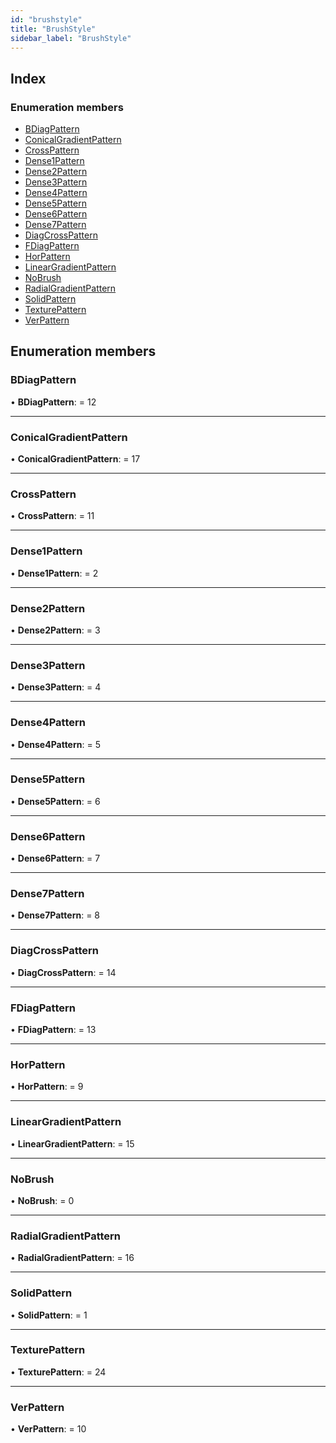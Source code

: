 ```yaml
---
id: "brushstyle"
title: "BrushStyle"
sidebar_label: "BrushStyle"
---
```


## Index

### Enumeration members

* [BDiagPattern](brushstyle.md#bdiagpattern)
* [ConicalGradientPattern](brushstyle.md#conicalgradientpattern)
* [CrossPattern](brushstyle.md#crosspattern)
* [Dense1Pattern](brushstyle.md#dense1pattern)
* [Dense2Pattern](brushstyle.md#dense2pattern)
* [Dense3Pattern](brushstyle.md#dense3pattern)
* [Dense4Pattern](brushstyle.md#dense4pattern)
* [Dense5Pattern](brushstyle.md#dense5pattern)
* [Dense6Pattern](brushstyle.md#dense6pattern)
* [Dense7Pattern](brushstyle.md#dense7pattern)
* [DiagCrossPattern](brushstyle.md#diagcrosspattern)
* [FDiagPattern](brushstyle.md#fdiagpattern)
* [HorPattern](brushstyle.md#horpattern)
* [LinearGradientPattern](brushstyle.md#lineargradientpattern)
* [NoBrush](brushstyle.md#nobrush)
* [RadialGradientPattern](brushstyle.md#radialgradientpattern)
* [SolidPattern](brushstyle.md#solidpattern)
* [TexturePattern](brushstyle.md#texturepattern)
* [VerPattern](brushstyle.md#verpattern)

## Enumeration members

###  BDiagPattern

• **BDiagPattern**: = 12

___

###  ConicalGradientPattern

• **ConicalGradientPattern**: = 17

___

###  CrossPattern

• **CrossPattern**: = 11

___

###  Dense1Pattern

• **Dense1Pattern**: = 2

___

###  Dense2Pattern

• **Dense2Pattern**: = 3

___

###  Dense3Pattern

• **Dense3Pattern**: = 4

___

###  Dense4Pattern

• **Dense4Pattern**: = 5

___

###  Dense5Pattern

• **Dense5Pattern**: = 6

___

###  Dense6Pattern

• **Dense6Pattern**: = 7

___

###  Dense7Pattern

• **Dense7Pattern**: = 8

___

###  DiagCrossPattern

• **DiagCrossPattern**: = 14

___

###  FDiagPattern

• **FDiagPattern**: = 13

___

###  HorPattern

• **HorPattern**: = 9

___

###  LinearGradientPattern

• **LinearGradientPattern**: = 15

___

###  NoBrush

• **NoBrush**: = 0

___

###  RadialGradientPattern

• **RadialGradientPattern**: = 16

___

###  SolidPattern

• **SolidPattern**: = 1

___

###  TexturePattern

• **TexturePattern**: = 24

___

###  VerPattern

• **VerPattern**: = 10

